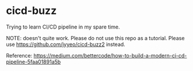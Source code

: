 # cicd-buzz
Trying to learn CI/CD pipeline in my spare time.

NOTE: doesn't quite work. Please do not use this repo as a tutorial. Please use https://github.com/jyyeo/cicd-buzz2 instead.

Reference: https://medium.com/bettercode/how-to-build-a-modern-ci-cd-pipeline-5faa01891a5b
